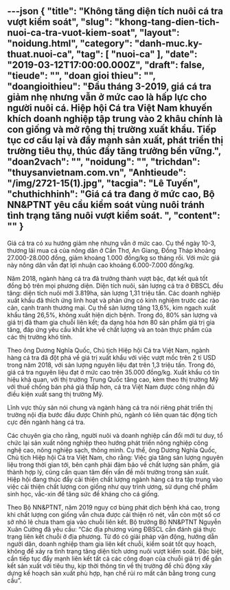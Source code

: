 ---json
{
    "title": "Không tăng diện tích nuôi cá tra vượt kiểm soát",
    "slug": "khong-tang-dien-tich-nuoi-ca-tra-vuot-kiem-soat",
    "layout": "noidung.html",
    "category": "danh-muc.ky-thuat.nuoi-ca",
    "tag": [
        "nuoi-ca"
    ],
    "date": "2019-03-12T17:00:00.000Z",
    "draft": false,
    "tieude": "",
    "doan gioi thieu": "",
    "doangioithieu": "Đầu tháng 3-2019, giá cá tra giảm nhẹ nhưng vẫn ở mức cao là hấp lực cho người nuôi cá. Hiệp hội Cá tra Việt Nam khuyến khích doanh nghiệp tập trung vào 2 khâu chính là con giống và mở rộng thị trường xuất khẩu. Tiếp tục cơ cấu lại và đẩy mạnh sản xuất, phát triển thị trường tiêu thụ, thúc đẩy tăng trưởng bền vững.",
    "doan2vach": "",
    "noidung": "",
    "trichdan": "thuysanvietnam.com.vn",
    "Anhtieude": "/img/2721-15(1).jpg",
    "tacgia": "Lê Tuyến",
    "chuthichhinh": "Giá cá tra đang ở mức cao, Bộ NN&PTNT yêu cầu kiểm soát vùng nuôi tránh tình trạng tăng nuôi vượt kiểm soát. ",
    "__content__": ""
}
---
<p>Gi&aacute; c&aacute; tra c&oacute; xu hướng giảm nhẹ nhưng vẫn ở mức cao. Cụ thể ng&agrave;y 10-3, thương l&aacute;i mua c&aacute; của n&ocirc;ng d&acirc;n ở Cần Thơ, An Giang, Đồng Th&aacute;p khoảng 27.000-28.000 đồng, giảm khoảng 1.000 đồng/kg so th&aacute;ng rồi. Với mức gi&aacute; n&agrave;y n&ocirc;ng d&acirc;n vẫn đạt lợi nhuận cao khoảng 6.000-7.000 đồng/kg.</p>

<p>Năm 2018, ng&agrave;nh h&agrave;ng c&aacute; tra đ&atilde; trưởng th&agrave;nh vượt bậc, đạt kết quả tốt đồng bộ tr&ecirc;n mọi phương diện. Diện t&iacute;ch nu&ocirc;i, sản lượng c&aacute; tra ở ĐBSCL đều tăng: diện t&iacute;ch nu&ocirc;i mới 3.819ha, sản lượng 1,31 triệu tấn. C&aacute;c doanh nghiệp xuất khẩu đ&atilde; th&iacute;ch ứng linh hoạt v&agrave; phản ứng c&oacute; kinh nghiệm trước c&aacute;c r&agrave;o cản, cạnh tranh thương mại. Cụ thể sản lượng tăng 13,6%, kim ngạch xuất khẩu tăng 26,5%, kh&ocirc;ng xuất hiện dịch bệnh. Trong đ&oacute;, 80% sản lượng v&agrave; gi&aacute; trị đ&atilde; tham gia chuỗi li&ecirc;n kết; đa dạng h&oacute;a hơn 80 sản phẩm gi&aacute; trị gia tăng, đ&aacute;p ứng y&ecirc;u cầu khắt khe về chất lượng v&agrave; an to&agrave;n thực phẩm của c&aacute;c thị trường kh&oacute; t&iacute;nh.</p>

<p>Theo &ocirc;ng Dương Nghĩa Quốc, Chủ tịch Hiệp hội C&aacute; tra Việt Nam, ng&agrave;nh h&agrave;ng c&aacute; tra đ&atilde; đột ph&aacute; về gi&aacute; trị xuất khẩu với việc vượt mốc tr&ecirc;n 2 tỉ USD trong năm 2018, với sản lượng nguy&ecirc;n liệu đạt tr&ecirc;n 1,3 triệu tấn. Trong đ&oacute;, gi&aacute; c&aacute; tra nguy&ecirc;n liệu đạt ở mức cao tr&ecirc;n 35.000 đồng/kg. Xuất khẩu c&oacute; t&iacute;n hiệu khả quan, với thị trường Trung Quốc tăng cao, k&egrave;m theo thị trường Mỹ với thuế chống b&aacute;n ph&aacute; gi&aacute; thấp hơn, c&aacute; tra Việt Nam được c&ocirc;ng nhận đủ điều kiện xuất sang thị trường Mỹ.</p>

<p>Lĩnh vực thủy sản n&oacute;i chung v&agrave; ng&agrave;nh h&agrave;ng c&aacute; tra n&oacute;i ri&ecirc;ng ph&aacute;t triển thị trường nội địa bước đầu được Ch&iacute;nh phủ, ng&agrave;nh c&oacute; li&ecirc;n quan t&aacute;c động t&iacute;ch cực đến ng&agrave;nh h&agrave;ng c&aacute; tra.</p>

<p>C&aacute;c chuy&ecirc;n gia cho rằng, người nu&ocirc;i v&agrave; doanh nghiệp cần đổi mới tư duy, tổ chức lại sản xuất n&ocirc;ng nghiệp theo hướng ph&aacute;t triển n&ocirc;ng nghiệp c&ocirc;ng nghệ cao, n&ocirc;ng nghiệp sạch, th&ocirc;ng minh. Cụ thể, &ocirc;ng Dương Nghĩa Quốc, Chủ tịch Hiệp hội C&aacute; tra Việt Nam, cho rằng: Việc gia tăng sản lượng nguy&ecirc;n liệu trong thời gian tới, b&ecirc;n cạnh phải đảm bảo về chất lượng sản phẩm, gi&aacute; th&agrave;nh hợp l&yacute;, cũng cần quan t&acirc;m đến vấn đề m&ocirc;i trường trong sản xuất. Hiệp hội đang th&uacute;c đẩy cải thiện chất lượng ng&agrave;nh h&agrave;ng c&aacute; tra tập trung v&agrave;o việc cải thiện chất lượng con giống như quy tr&igrave;nh ương, sử dụng chế phẩm sinh học, vắc-xin để tăng sức đề kh&aacute;ng cho c&aacute; giống.</p>

<p>Theo Bộ NN&amp;PTNT, năm 2019 nguy cơ b&ugrave;ng ph&aacute;t dịch bệnh kh&aacute; cao, trong khi chất lượng con giống vẫn chưa được cải thiện r&otilde; n&eacute;t, vẫn c&ograve;n một số cơ sở nhỏ lẻ chưa tham gia v&agrave;o chuỗi li&ecirc;n kết. Bộ trưởng Bộ NN&amp;PTNT Nguyễn Xu&acirc;n Cường đ&atilde; y&ecirc;u cầu: &ldquo;C&aacute;c địa phương v&ugrave;ng ĐBSCL cần đ&aacute;nh gi&aacute; thực trạng li&ecirc;n kết chuỗi ở địa phương. Từ đ&oacute; c&oacute; giải ph&aacute;p vận động, hướng dẫn người d&acirc;n, doanh nghiệp tham gia li&ecirc;n kết chuỗi, kiểm so&aacute;t tốt quy hoạch, kh&ocirc;ng để xảy ra t&igrave;nh trạng tăng diện t&iacute;ch ương nu&ocirc;i vượt kiểm so&aacute;t. Đặc biệt, cần tiếp tục đẩy mạnh li&ecirc;n kết tất cả c&aacute;c c&ocirc;ng đoạn của chuỗi gi&aacute; trị để gắn kết sản xuất với ti&ecirc;u thụ, kịp thời th&ocirc;ng tin về thị trường để chủ động x&acirc;y dựng kế hoạch sản xuất ph&ugrave; hợp, hạn chế rủi ro mất c&acirc;n bằng trong cung cầu&rdquo;.</p>
